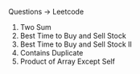 Questions -> Leetcode

1. Two Sum
2. Best Time to Buy and Sell Stock
3. Best Time to Buy and Sell Stock II
4. Contains Duplicate
5. Product of Array Except Self